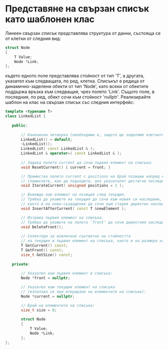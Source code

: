# Представяне на свързан списък като шаблонен клас

Линеен свързан списък представлява структура от данни, състояща се от клетки от следния вид:
```cpp
struct Node 
{
    T Value;
    Node *Link;
};
```
 където едното поле представлява стойност от тип 'T', а другата, указател към следващата, по ред, клетка. Списъкът е редица от динамично-заделени обекти от тип 'Node', като всеки от обектите поддържа връзка към следващия, чрез полето 'Link'. Същото поле, в последния, по ред, обект сочи към стойност 'nullptr'.
 Реализирайте шаблон на клас на свързан списък със следния интерфейс:
 ```cpp
template <typename T>
class LinkedList {
    
    public:
    
        // Канонична четворка (необходима е, защото ще заделяме клетките динамично):
        LinkedList() = default;
        ~LinkedList();
        LinkedList( const LinkedList & );
        LinkedList & operator=( const LinkedList & );
        
        // Задава полето current да сочи първия елемент на списъка:
        void ResetCurrent() { current = front; }

        // Премества полето current с positions на брой позиции напред в списъка
        // (помислете, как да подходите, ако указателят достигне последния елемент):
        void IterateCurrent( unsigned positions = 1 );

        // Въвежда нов елемент на позиция след текущия. 
        // Трябва да укажете на текущия да сочи към новия си наследник, 
        // както и на ново-създадения да сочи към стария директен наследник на текущия:
        void InsertAfterCurrent( const T &newElement );

        // Изтрива първия елемент на списъка. 
        // Трябва да укажете на полето 'front' да сочи директния наследник на стария първи елемент:
        void DeleteFront();
        
        // Селектори за извличане съответно на стойността 
        // на текущия и първия елемент на списъка, както и на размера на списъка:
        T GetCurrent() const;
        T GetFront() const;
        size_t GetSize() const;
    
    private:
    
        // Указател към първия елемент в списъка:
        Node *front = nullptr;

        // Указател към текущия елемент на списъка 
        // (използва се при итериране на елементите на списъка):
        Node *current = nullptr;

        // Брой на елементите на списъка:
        size_t size = 0;
    
        struct Node 
        {
            T Value;
            Node *Link;
        };
};
 ```